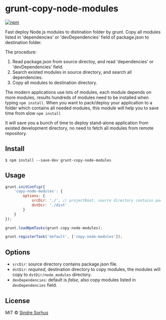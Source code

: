 # grunt-copy-node-modules

[![npm](https://img.shields.io/npm/v/grunt-copy-node-modules.svg)](https://www.npmjs.com/package/grunt-copy-node-modules)

Fast deploy Node.js modules to distination folder by grunt.
Copy all modules listed in 'dependencies' or 'devDependencies' field of package.json to destination folder.

The procedure:

1. Read package.json from source directoy, and read 'dependencies' or 'devDependencies' field.
2. Search existed modules in source directory, and search all dependencies.
3. Copy all modules to destination directory.

The modern applications use lots of modules, each module depends on more modules, results hundreds of modules need to be installed when typing `npm install`. When you want to pack/deploy your application to a folder which contains all needed modules, this module will help you to save time from slow `npm install`

It will save you a bunch of time to deploy stand-alone application from existed development directory, no need to fetch all modules from remote repository.

## Install

```
$ npm install --save-dev grunt-copy-node-modules
```

## Usage

```js
grunt.initConfig({
    'copy-node-modules': {
        options: {
            srcDir: './', // projectRoot, source directory contains package.json file.
            dstDir: './dist'
        }
    }
});

grunt.loadNpmTasks(grunt-copy-node-modules);

grunt.registerTask('default', ['copy-node-modules']);
```

## Options

- `srcDir`: source directory contains package.json file.
- `dstDir`: *required*, destination directory to copy modules, the modules will copy to `dstDir/node_modules` directory.
- `devDependencies`: default is *false*, also copy modules listed in `devDependencies` field.

## License

MIT © [Sindre Sorhus](https://sindresorhus.com)
